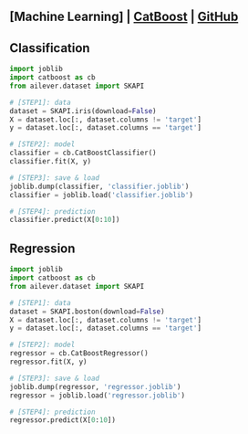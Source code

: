 ## [Machine Learning] | [CatBoost](https://catboost.ai/en/docs/) | [GitHub](https://github.com/catboost/catboost)

## Classification
```python
import joblib
import catboost as cb
from ailever.dataset import SKAPI

# [STEP1]: data
dataset = SKAPI.iris(download=False)
X = dataset.loc[:, dataset.columns != 'target']
y = dataset.loc[:, dataset.columns == 'target']

# [STEP2]: model
classifier = cb.CatBoostClassifier()
classifier.fit(X, y)

# [STEP3]: save & load
joblib.dump(classifier, 'classifier.joblib')
classifier = joblib.load('classifier.joblib')

# [STEP4]: prediction
classifier.predict(X[0:10])
```

## Regression
```python
import joblib
import catboost as cb
from ailever.dataset import SKAPI

# [STEP1]: data
dataset = SKAPI.boston(download=False)
X = dataset.loc[:, dataset.columns != 'target']
y = dataset.loc[:, dataset.columns == 'target']

# [STEP2]: model
regressor = cb.CatBoostRegressor()
regressor.fit(X, y)

# [STEP3]: save & load
joblib.dump(regressor, 'regressor.joblib')
regressor = joblib.load('regressor.joblib')

# [STEP4]: prediction
regressor.predict(X[0:10])
```

